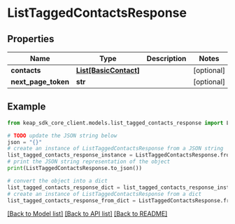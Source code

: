 # ListTaggedContactsResponse


## Properties

Name | Type | Description | Notes
------------ | ------------- | ------------- | -------------
**contacts** | [**List[BasicContact]**](BasicContact.md) |  | [optional] 
**next_page_token** | **str** |  | [optional] 

## Example

```python
from keap_sdk_core_client.models.list_tagged_contacts_response import ListTaggedContactsResponse

# TODO update the JSON string below
json = "{}"
# create an instance of ListTaggedContactsResponse from a JSON string
list_tagged_contacts_response_instance = ListTaggedContactsResponse.from_json(json)
# print the JSON string representation of the object
print(ListTaggedContactsResponse.to_json())

# convert the object into a dict
list_tagged_contacts_response_dict = list_tagged_contacts_response_instance.to_dict()
# create an instance of ListTaggedContactsResponse from a dict
list_tagged_contacts_response_from_dict = ListTaggedContactsResponse.from_dict(list_tagged_contacts_response_dict)
```
[[Back to Model list]](../README.md#documentation-for-models) [[Back to API list]](../README.md#documentation-for-api-endpoints) [[Back to README]](../README.md)



